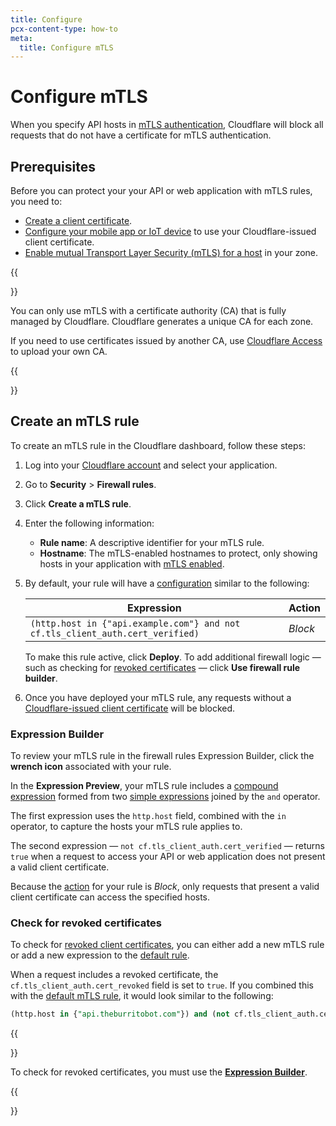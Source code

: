 ```yaml
---
title: Configure
pcx-content-type: how-to
meta:
  title: Configure mTLS
---
```


# Configure mTLS

When you specify API hosts in [mTLS authentication](/api-shield/products/mtls/), Cloudflare will block all requests that do not have a certificate for mTLS authentication.

## Prerequisites

Before you can protect your your API or web application with mTLS rules, you need to:

- [Create a client certificate](/ssl/client-certificates/create-a-client-certificate).
- [Configure your mobile app or IoT device](/ssl/client-certificates/configure-your-mobile-app-or-iot-device) to use your Cloudflare-issued client certificate.
- [Enable mutual Transport Layer Security (mTLS) for a host](/ssl/client-certificates/enable-mtls) in your zone.

{{<Aside type="warning" header="Important">}}

You can only use mTLS with a certificate authority (CA) that is fully managed by Cloudflare. Cloudflare generates a unique CA for each zone.

If you need to use certificates issued by another CA, use [Cloudflare Access](/cloudflare-one/identity/devices/mutual-tls-authentication) to upload your own CA.

{{</Aside>}}

## Create an mTLS rule

To create an mTLS rule in the Cloudflare dashboard, follow these steps:

1.  Log into your [Cloudflare account](https://dash.cloudflare.com) and select your application.

2.  Go to **Security** > **Firewall rules**.

3.  Click **Create a mTLS rule**.

4.  Enter the following information:

    - **Rule name**: A descriptive identifier for your mTLS rule.
    - **Hostname**: The mTLS-enabled hostnames to protect, only showing hosts in your application with [mTLS enabled](/ssl/client-certificates/enable-mtls).

5.  By default, your rule will have a [configuration](#expression-builder) similar to the following:

    | **Expression**                                                                | **Action** |
    | ----------------------------------------------------------------------------- | ---------- |
    | `(http.host in {"api.example.com"} and not cf.tls_client_auth.cert_verified)` | _Block_    |

    To make this rule active, click **Deploy**. To add additional firewall logic — such as checking for [revoked certificates](#check-for-revoked-certificates) — click **Use firewall rule builder**.

6.  Once you have deployed your mTLS rule, any requests without a [Cloudflare-issued client certificate](/ssl/client-certificates/configure-your-mobile-app-or-iot-device) will be blocked.

### Expression Builder

To review your mTLS rule in the firewall rules Expression Builder, click the **wrench icon** associated with your rule.

In the **Expression Preview**, your mTLS rule includes a [compound expression](/ruleset-engine/rules-language/expressions/#compound-expressions) formed from two [simple expressions](/ruleset-engine/rules-language/expressions/#simple-expressions) joined by the `and` operator.

The first expression uses the `http.host` field, combined with the `in` operator, to capture the hosts your mTLS rule applies to.

The second expression — `not cf.tls_client_auth.cert_verified` — returns `true` when a request to access your API or web application does not present a valid client certificate.

Because the [action](/firewall/cf-firewall-rules/actions) for your rule is _Block_, only requests that present a valid client certificate can access the specified hosts.

### Check for revoked certificates

To check for [revoked client certificates](/ssl/client-certificates/revoke-client-certificate), you can either add a new mTLS rule or add a new expression to the [default rule](#expression-builder).

When a request includes a revoked certificate, the `cf.tls_client_auth.cert_revoked` field is set to `true`. If you combined this with the [default mTLS rule](#expression-builder), it would look similar to the following:

```sql
(http.host in {"api.theburritobot.com"}) and (not cf.tls_client_auth.cert_verified or cf.tls_client_auth.cert_revoked)
```

{{<Aside type="note">}}

To check for revoked certificates, you must use the [**Expression Builder**](#expression-builder).

{{</Aside>}}
